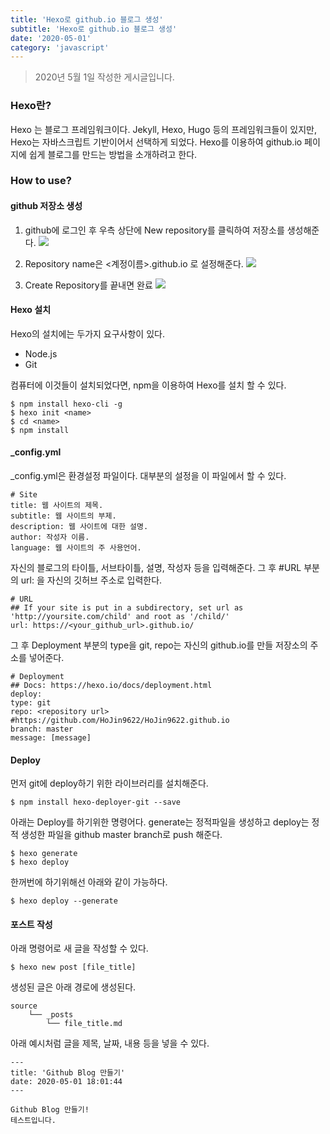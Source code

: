 ```yaml
---
title: 'Hexo로 github.io 블로그 생성'
subtitle: 'Hexo로 github.io 블로그 생성'
date: '2020-05-01'
category: 'javascript'
---
```


> 2020년 5월 1일 작성한 게시글입니다.

### Hexo란?

Hexo 는 블로그 프레임워크이다.
Jekyll, Hexo, Hugo 등의 프레임워크들이 있지만, Hexo는 자바스크립트 기반이어서 선택하게 되었다.
Hexo를 이용하여 github.io 페이지에 쉽게 블로그를 만드는 방법을 소개하려고 한다.

### How to use?

#### github 저장소 생성

1. github에 로그인 후 우측 상단에 New repository를 클릭하여 저장소를 생성해준다.
   ![](https://images.velog.io/images/hojin9622/post/972cfd7e-ceda-4bad-9237-45c7bbebba1b/repo1.png)

2. Repository name은 <계정이름>.github.io 로 설정해준다.
   ![](https://images.velog.io/images/hojin9622/post/b6370866-9701-48ad-b1de-de6617caa237/repo2.png)

3. Create Repository를 끝내면 완료
   ![](https://images.velog.io/images/hojin9622/post/5deaebc6-245a-48b5-82da-5c006c900e28/repo3.png)

#### Hexo 설치

Hexo의 설치에는 두가지 요구사항이 있다.

- Node.js
- Git

컴퓨터에 이것들이 설치되었다면, npm을 이용하여 Hexo를 설치 할 수 있다.

```
$ npm install hexo-cli -g
$ hexo init <name>
$ cd <name>
$ npm install
```

#### \_config.yml

\_config.yml은 환경설정 파일이다. 대부분의 설정을 이 파일에서 할 수 있다.

```
# Site
title: 웹 사이트의 제목.
subtitle: 웹 사이트의 부제.
description: 웹 사이트에 대한 설명.
author: 작성자 이름.
language: 웹 사이트의 주 사용언어.
```

자신의 블로그의 타이틀, 서브타이틀, 설명, 작성자 등을 입력해준다.
그 후 #URL 부분의 url: 을 자신의 깃허브 주소로 입력한다.

```
# URL
## If your site is put in a subdirectory, set url as 'http://yoursite.com/child' and root as '/child/'
url: https://<your_github_url>.github.io/
```

그 후 Deployment 부분의 type을 git, repo는 자신의 github.io를 만들 저장소의 주소를 넣어준다.

```
# Deployment
## Docs: https://hexo.io/docs/deployment.html
deploy:
type: git
repo: <repository url> #https://github.com/HoJin9622/HoJin9622.github.io
branch: master
message: [message]
```

#### Deploy

먼저 git에 deploy하기 위한 라이브러리를 설치해준다.

```
$ npm install hexo-deployer-git --save
```

아래는 Deploy를 하기위한 명령어다. generate는 정적파일을 생성하고 deploy는 정적 생성한 파일을 github master branch로 push 해준다.

```
$ hexo generate
$ hexo deploy
```

한꺼번에 하기위해선 아래와 같이 가능하다.

```
$ hexo deploy --generate
```

#### 포스트 작성

아래 명령어로 새 글을 작성할 수 있다.

```
$ hexo new post [file_title]
```

생성된 글은 아래 경로에 생성된다.

```
source
    └── _posts
        └── file_title.md
```

아래 예시처럼 글을 제목, 날짜, 내용 등을 넣을 수 있다.

```
---
title: 'Github Blog 만들기'
date: 2020-05-01 18:01:44
---

Github Blog 만들기!
테스트입니다.
```
